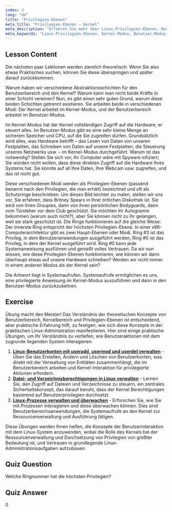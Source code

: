 ```yaml
---
index: 2
lang: "de"
title: "Privilegien-Ebenen"
meta_title: "Privilegien-Ebenen - Kernel"
meta_description: "Erfahren Sie mehr über Linux-Privilegien-Ebenen, Kernel-Modus und Benutzer-Modus. Verstehen Sie Schutzringe und Systemaufrufe für sicheren Hardware-Zugriff. Beginnen Sie Ihre Linux-Reise!"
meta_keywords: "Linux-Privilegien-Ebenen, Kernel-Modus, Benutzer-Modus, Schutzringe, Systemaufrufe, Linux-Sicherheit, Linux für Anfänger, Linux-Tutorial"
---
```


## Lesson Content

Die nächsten paar Lektionen werden ziemlich theoretisch. Wenn Sie also etwas Praktisches suchen, können Sie diese überspringen und später darauf zurückkommen.

Warum haben wir verschiedene Abstraktionsschichten für den Benutzerbereich und den Kernel? Warum kann man nicht beide Kräfte in einer Schicht vereinen? Nun, es gibt einen sehr guten Grund, warum diese beiden Schichten getrennt existieren. Sie arbeiten beide in verschiedenen Modi: Der Kernel arbeitet im Kernel-Modus, und der Benutzerbereich arbeitet im Benutzer-Modus.

Im Kernel-Modus hat der Kernel vollständigen Zugriff auf die Hardware; er steuert alles. Im Benutzer-Modus gibt es eine sehr kleine Menge an sicherem Speicher und CPU, auf die Sie zugreifen dürfen. Grundsätzlich wird alles, was Hardware betrifft – das Lesen von Daten von unseren Festplatten, das Schreiben von Daten auf unsere Festplatten, die Steuerung unseres Netzwerks usw. – im Kernel-Modus durchgeführt. Warum ist das notwendig? Stellen Sie sich vor, Ihr Computer wäre mit Spyware infiziert; Sie würden nicht wollen, dass diese direkten Zugriff auf die Hardware Ihres Systems hat. Sie könnte auf all Ihre Daten, Ihre Webcam usw. zugreifen, und das ist nicht gut.

Diese verschiedenen Modi werden als Privilegien-Ebenen (passend benannt nach den Privilegien, die man erhält) bezeichnet und oft als Schutzringe beschrieben. Um dieses Bild leichter zu malen, stellen wir uns vor, Sie erfahren, dass Britney Spears in Ihrer örtlichen Diskothek ist. Sie wird von ihren Groupies, dann von ihren persönlichen Bodyguards, dann vom Türsteher vor dem Club geschützt. Sie möchten ihr Autogramm bekommen (warum auch nicht?), aber Sie können nicht zu ihr gelangen, weil sie stark geschützt ist. Die Ringe funktionieren auf die gleiche Weise: Der innerste Ring entspricht der höchsten Privilegien-Ebene. In einer x86-Computerarchitektur gibt es zwei Haupt-Ebenen oder Modi. Ring #3 ist das Privileg, in dem Benutzeranwendungen ausgeführt werden; Ring #0 ist das Privileg, in dem der Kernel ausgeführt wird. Ring #0 kann jede Systemanweisung ausführen und genießt volles Vertrauen. Da wir nun wissen, wie diese Privilegien-Ebenen funktionieren, wie können wir dann überhaupt etwas auf unsere Hardware schreiben? Werden wir nicht immer in einem anderen Modus als der Kernel sein?

Die Antwort liegt in Systemaufrufen. Systemaufrufe ermöglichen es uns, eine privilegierte Anweisung im Kernel-Modus auszuführen und dann in den Benutzer-Modus zurückzukehren.

## Exercise

Übung macht den Meister! Das Verständnis der theoretischen Konzepte von Benutzerbereich, Kernelbereich und Privilegien-Ebenen ist entscheidend, aber praktische Erfahrung hilft, zu festigen, wie sich diese Konzepte in der praktischen Linux-Administration manifestieren. Hier sind einige praktische Übungen, um Ihr Verständnis zu vertiefen, wie Benutzeraktionen mit dem zugrunde liegenden System interagieren:

1. **[Linux-Benutzerkonten mit useradd, usermod und userdel verwalten](https://labex.io/de/labs/comptia-manage-linux-user-accounts-with-useradd-usermod-and-userdel-590837)** - Üben Sie das Erstellen, Ändern und Löschen von Benutzerkonten, was direkt mit der Verwaltung von Entitäten zusammenhängt, die im Benutzerbereich arbeiten und Kernel-Interaktion für privilegierte Aktionen erfordern.
2. **[Datei- und Verzeichnisberechtigungen in Linux verwalten](https://labex.io/de/labs/comptia-manage-file-and-directory-permissions-in-linux-590844)** - Lernen Sie, den Zugriff auf Dateien und Verzeichnisse zu steuern, ein zentrales Sicherheitskonzept, das darauf beruht, dass der Kernel Berechtigungen basierend auf Benutzerprivilegien durchsetzt.
3. **[Linux-Prozesse verwalten und überwachen](https://labex.io/de/labs/comptia-manage-and-monitor-linux-processes-590864)** - Erforschen Sie, wie Sie mit Prozessen interagieren und diese überwachen können. Dies sind Benutzerbereichsanwendungen, die Systemaufrufe an den Kernel zur Ressourcenverwaltung und Ausführung tätigen.

Diese Übungen werden Ihnen helfen, die Konzepte der Benutzerinteraktion mit dem Linux-System anzuwenden, wobei die Rolle des Kernels bei der Ressourcenverwaltung und Durchsetzung von Privilegien von größter Bedeutung ist, und Vertrauen in grundlegende Linux-Administrationsaufgaben aufzubauen.

## Quiz Question

Welche Ringnummer hat die höchsten Privilegien?

## Quiz Answer

0
